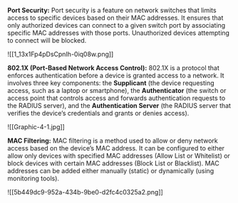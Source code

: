 **Port Security:** Port security is a feature on network switches that limits access to specific devices based on their MAC addresses. It ensures that only authorized devices can connect to a given switch port by associating specific MAC addresses with those ports. Unauthorized devices attempting to connect will be blocked.

![[1_13x1Fp4pDsCpnIh-0iq08w.png]]

**802.1X (Port-Based Network Access Control):** 802.1X is a protocol that enforces authentication before a device is granted access to a network. It involves three key components: the **Supplicant** (the device requesting access, such as a laptop or smartphone), the **Authenticator** (the switch or access point that controls access and forwards authentication requests to the RADIUS server), and the **Authentication Server** (the RADIUS server that verifies the device’s credentials and grants or denies access).

![[Graphic-4-1.jpg]]

**MAC Filtering:** MAC filtering is a method used to allow or deny network access based on the device’s MAC address. It can be configured to either allow only devices with specified MAC addresses (Allow List or Whitelist) or block devices with certain MAC addresses (Block List or Blacklist). MAC addresses can be added either manually (static) or dynamically (using monitoring tools).

![[5b449dc9-952a-434b-9be0-d2fc4c0325a2.png]]